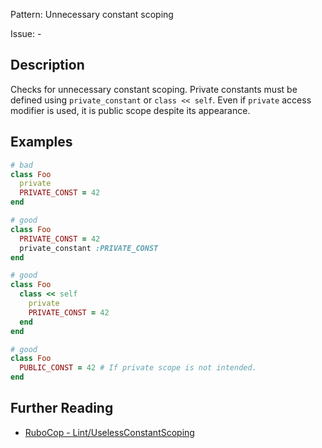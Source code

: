 Pattern: Unnecessary constant scoping

Issue: -

## Description

Checks for unnecessary constant scoping. Private constants must be defined using `private_constant` or `class << self`. Even if `private` access modifier is used, it is public scope despite its appearance.


## Examples

```ruby
# bad
class Foo
  private
  PRIVATE_CONST = 42
end

# good
class Foo
  PRIVATE_CONST = 42
  private_constant :PRIVATE_CONST
end

# good
class Foo
  class << self
    private
    PRIVATE_CONST = 42
  end
end

# good
class Foo
  PUBLIC_CONST = 42 # If private scope is not intended.
end
```

## Further Reading

* [RuboCop - Lint/UselessConstantScoping](https://docs.rubocop.org/rubocop/cops_lint.html#lintuselessconstantscoping)
